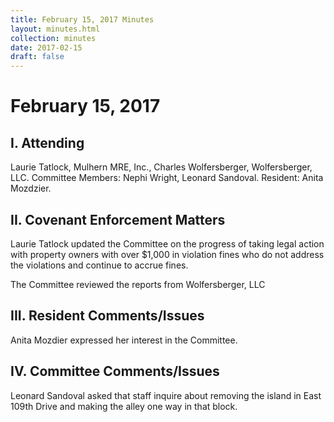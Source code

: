 ```yaml
---
title: February 15, 2017 Minutes
layout: minutes.html
collection: minutes
date: 2017-02-15
draft: false
---
```

# February 15, 2017

## I. Attending
Laurie Tatlock, Mulhern MRE, Inc., Charles Wolfersberger, Wolfersberger, LLC.  Committee Members: Nephi Wright, Leonard Sandoval.  Resident: Anita Mozdzier.

## II. Covenant Enforcement Matters
Laurie Tatlock updated the Committee on the progress of taking legal action with property owners with over $1,000 in violation fines who do not address the violations and continue to accrue fines.

The Committee reviewed the reports from Wolfersberger, LLC

## III. Resident Comments/Issues
Anita Mozdier expressed her interest in the Committee.

## IV. Committee Comments/Issues
Leonard Sandoval asked that staff inquire about removing the island in East 109th Drive and making the alley one way in that block.
